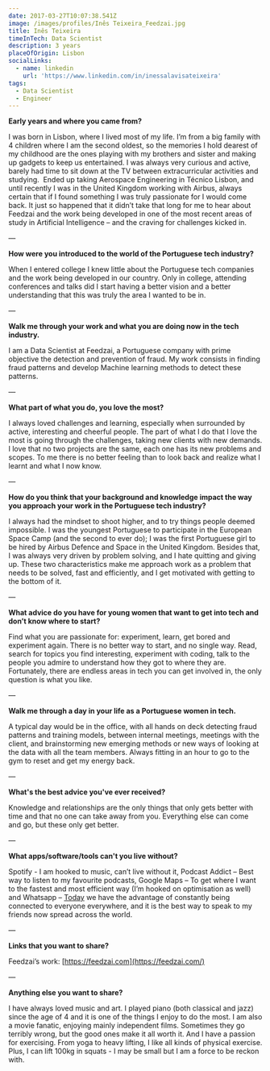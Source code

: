 ```yaml
---
date: 2017-03-27T10:07:38.541Z
image: /images/profiles/Inês Teixeira_Feedzai.jpg
title: Inês Teixeira
timeInTech: Data Scientist
description: 3 years
placeOfOrigin: Lisbon
socialLinks:
  - name: linkedin
    url: 'https://www.linkedin.com/in/inessalavisateixeira'
tags:
  - Data Scientist
  - Engineer
---
```


**Early years and where you
came from?**

I was born in Lisbon, where I lived most of my life. I’m from a big family with 4 children where I am the second oldest, so the memories I hold dearest of my childhood are the ones playing with my brothers and sister and making up gadgets to keep us entertained. I was always very curious and active, barely had time to sit down at the TV between extracurricular activities and studying.  Ended up taking Aerospace Engineering in Técnico Lisbon, and until recently I was in the United Kingdom working with Airbus, always certain that if I found something I was truly passionate for I would come back. It just so happened that it didn’t take that long for me to hear about Feedzai and the work being developed in one of the most recent areas of study in Artificial Intelligence – and the craving for challenges kicked in.

— 

**How were you introduced
to the world of the Portuguese tech industry?**

When I entered college I knew little about the Portuguese tech companies and the work being developed in our country. Only in college, attending conferences and talks did I start having a better vision and a better understanding that this was truly the area I wanted to be in.

—

**Walk me through your work
and what you are doing now in the tech industry.**

I am a Data Scientist at Feedzai, a Portuguese company with prime objective the detection and prevention of fraud. My work consists in finding fraud patterns and develop Machine learning methods to detect these patterns.

—

**What part of what you do,
you love the most?**

I always loved challenges and learning, especially when surrounded by active, interesting and cheerful people. The part of what I do that I love the most is going through the challenges, taking new clients with new demands. I love that no two projects are the same, each one has its new problems and scopes. To me there is no better feeling than to look back and realize what I learnt and what I now know.

—

**How do you think that your
background and knowledge impact the way you approach your work in the
Portuguese tech industry?**

I always had the mindset to shoot higher, and to try things people deemed impossible. I was the youngest Portuguese to participate in the European Space Camp (and the second to ever do); I was the first Portuguese girl to be hired by Airbus Defence and Space in the United Kingdom. Besides that, I was always very driven by problem solving, and I hate quitting and giving up. These two characteristics make me approach work as a problem that needs to be solved, fast and efficiently, and I get motivated with getting to the bottom of it.

—

**What advice do you have
for young women that want to get into tech and don’t know where to start?**

Find what you are passionate for: experiment, learn, get bored and experiment again. There is no better way to start, and no single way. Read, search for topics you find interesting, experiment with coding, talk to the people you admire to understand how they got to where they are. Fortunately, there are endless areas in tech you can get involved in, the only question is what you like.

— 

**Walk me through a day in
your life as a Portuguese women in tech.**

A typical day would be in the office, with all hands on deck detecting fraud patterns and training models, between internal meetings, meetings with the client, and brainstorming new emerging methods or new ways of looking at the data with all the team members. Always fitting in an hour to go to the gym to reset and get my energy back.

—

**What's the best advice
you've ever received?**

Knowledge and relationships are the only things that only gets better with time and that no one can take away from you. Everything else can come and go, but these only get better.

—

**What apps/software/tools
can't you live without?**

Spotify - I am hooked to music, can’t live without it, Podcast Addict – Best way to listen to my favourite podcasts, Google Maps – To get where I want to the fastest and most efficient way (I’m hooked on optimisation as well) and Whatsapp – [Today](http://airmail.calendar/2017-03-27%2012:00:00%20WEST) we have the advantage of constantly being connected to everyone everywhere, and it is the best way to speak to my friends now spread across the world.

—

**Links that you want to share?**

Feedzai’s work: [https://feedzai.com](https://feedzai.com/)

—

**Anything else you want to share?**

I have always loved music and art. I played piano (both classical and jazz) since the age of 4 and it is one of the things I enjoy to do the most. I am also a movie fanatic, enjoying mainly independent films. Sometimes they go terribly wrong, but the good ones make it all worth it. And I have a passion for exercising. From yoga to heavy lifting, I like all kinds of physical exercise. Plus, I can lift 100kg in squats - I may be small but I am a force to be reckon with. 